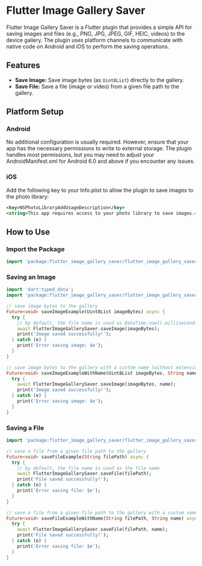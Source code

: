 # Flutter Image Gallery Saver

Flutter Image Gallery Saver is a Flutter plugin that provides a simple API for saving images and files (e.g., PNG, JPG, JPEG, GIF, HEIC, videos) to the device gallery. The plugin uses platform channels to communicate with native code on Android and iOS to perform the saving operations.

## Features

- **Save Image:** Save image bytes (as `Uint8List`) directly to the gallery.
- **Save File:** Save a file (image or video) from a given file path to the gallery.

## Platform Setup

### Android

No additional configuration is usually required. However, ensure that your app has the necessary permissions to write to external storage. The plugin handles most permissions, but you may need to adjust your AndroidManifest.xml for Android 6.0 and above if you encounter any issues.

### iOS

Add the following key to your Info.plist to allow the plugin to save images to the photo library:

```xml
<key>NSPhotoLibraryAddUsageDescription</key>
<string>This app requires access to your photo library to save images.</string>
```

## How to Use

### Import the Package

```dart
import 'package:flutter_image_gallery_saver/flutter_image_gallery_saver.dart';
```

### Saving an Image

```dart
import 'dart:typed_data';
import 'package:flutter_image_gallery_saver/flutter_image_gallery_saver.dart';

// save image bytes to the gallery
Future<void> saveImageExample(Uint8List imageBytes) async {
  try {
    // by default, the file name is used as DateTime.now().millisecondsSinceEpoch.toString()
    await FlutterImageGallerySaver.saveImage(imageBytes);
    print('Image saved successfully!');
  } catch (e) {
    print('Error saving image: $e');
  }
}

// save image bytes to the gallery with a custom name (without extension)
Future<void> saveImageExampleWithName(Uint8List imageBytes, String name) async {
  try {
    await FlutterImageGallerySaver.saveImage(imageBytes, name);
    print('Image saved successfully!');
  } catch (e) {
    print('Error saving image: $e');
  }
}
```

### Saving a File

```dart
import 'package:flutter_image_gallery_saver/flutter_image_gallery_saver.dart';

// save a file from a given file path to the gallery
Future<void> saveFileExample(String filePath) async {
  try {
    // by default, the file name is used as the file name
    await FlutterImageGallerySaver.saveFile(filePath);
    print('File saved successfully!');
  } catch (e) {
    print('Error saving file: $e');
  }
}

// save a file from a given file path to the gallery with a custom name
Future<void> saveFileExampleWithName(String filePath, String name) async {
  try {
    await FlutterImageGallerySaver.saveFile(filePath, name);
    print('File saved successfully!');
  } catch (e) {
    print('Error saving file: $e');
  }
}
```
